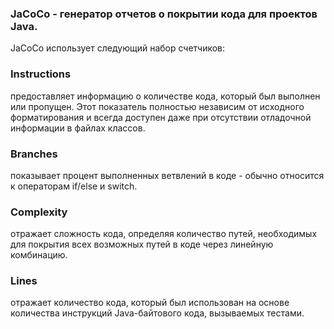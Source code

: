 ### JaCoCo - генератор отчетов о покрытии кода для проектов Java.
JaCoCo использует следующий набор счетчиков:

### Instructions
предоставляет информацию о количестве кода, который был выполнен или пропущен. Этот показатель полностью независим от исходного форматирования и всегда доступен даже при отсутствии отладочной информации в файлах классов.

### Branches
показывает процент выполненных ветвлений в коде - обычно относится к операторам if/else и switch.

### Complexity
отражает сложность кода, определяя количество путей, необходимых для покрытия всех возможных путей в коде через линейную комбинацию.

### Lines
отражает количество кода, который был использован на основе количества инструкций Java-байтового кода, вызываемых тестами.